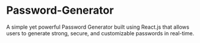 # Password-Generator
A simple yet powerful Password Generator built using React.js that allows users to generate strong, secure, and customizable passwords in real-time.
